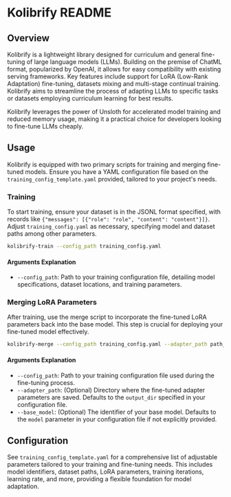 # Kolibrify README

## Overview

Kolibrify is a lightweight library designed for curriculum and general fine-tuning of large language models (LLMs). Building on the premise of ChatML format, popularized by OpenAI, it allows for easy compatibility with existing serving frameworks. Key features include support for LoRA (Low-Rank Adaptation) fine-tuning, datasets mixing and multi-stage continual training. Kolibrify aims to streamline the process of adapting LLMs to specific tasks or datasets employing curriculum learning for best results.

Kolibrify leverages the power of Unsloth for accelerated model training and reduced memory usage, making it a practical choice for developers looking to fine-tune LLMs cheaply.

## Usage

Kolibrify is equipped with two primary scripts for training and merging fine-tuned models. Ensure you have a YAML configuration file based on the `training_config_template.yaml` provided, tailored to your project's needs.

### Training

To start training, ensure your dataset is in the JSONL format specified, with records like `{"messages": [{"role": "role", "content": "content"}]}`. Adjust `training_config.yaml` as necessary, specifying model and dataset paths among other parameters.

```bash
kolibrify-train --config_path training_config.yaml
```

#### Arguments Explanation

- `--config_path`: Path to your training configuration file, detailing model specifications, dataset locations, and training parameters.

### Merging LoRA Parameters

After training, use the merge script to incorporate the fine-tuned LoRA parameters back into the base model. This step is crucial for deploying your fine-tuned model effectively.

```bash
kolibrify-merge --config_path training_config.yaml --adapter_path path_to_adapter --base_model your_base_model
```

#### Arguments Explanation

- `--config_path`: Path to your training configuration file used during the fine-tuning process.
- `--adapter_path`: (Optional) Directory where the fine-tuned adapter parameters are saved. Defaults to the `output_dir` specified in your configuration file.
- `--base_model`: (Optional) The identifier of your base model. Defaults to the `model` parameter in your configuration file if not explicitly provided.

## Configuration

See `training_config_template.yaml` for a comprehensive list of adjustable parameters tailored to your training and fine-tuning needs. This includes model identifiers, dataset paths, LoRA parameters, training iterations, learning rate, and more, providing a flexible foundation for model adaptation.